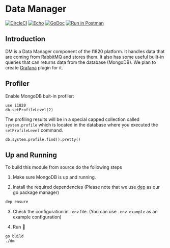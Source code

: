 # Data Manager
[![CircleCI](https://circleci.com/gh/I1820/dm.svg?style=svg)](https://circleci.com/gh/I1820/dm)
[![Echo](https://img.shields.io/badge/powered%20by-echo-blue.svg?style=flat-square)](https://echo.labstack.com/)
[![GoDoc](https://img.shields.io/badge/godoc-reference-blue.svg?style=flat-square)](https://godoc.org/github.com/I1820/dm)
[![Run in Postman](https://run.pstmn.io/button.svg)](https://app.getpostman.com/run-collection/788e58cf0f57cb358f7f)

## Introduction
DM is a Data Manager component of the I1820 platform. It handles data that are coming from RabbitMQ and stores them.
It also has some useful built-in queries that can returns data from the database (MongoDB).
We plan to create [Grafana](https://grafana.com/) plugin for it.

## Profiler
Enable MongoDB buit-in profiler:

```
use i1820
db.setProfileLevel(2)
```

The profiling results will be in a special capped collection called `system.profile`
which is located in the database where you executed the `setProfileLevel` command.

```
db.system.profile.find().pretty()
```
## Up and Running
To build this module from source do the following steps

1. Make sure MongoDB is up and running.

2. Install the required dependencies (Please note that we use [dep](https://github.com/golang/dep) as our go package manager)
```sh
dep ensure
```

3. Check the configuration in `.env` file. (You can use `.env.example` as an example configuration)

4. Run :runner:
```sh
go build
./dm
```
